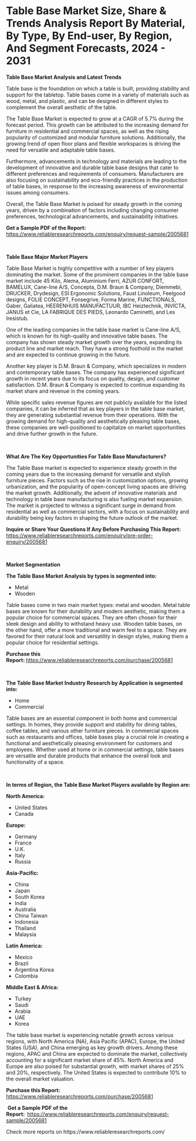<p><h1>Table Base Market Size, Share & Trends Analysis Report By Material, By Type, By End-user, By Region, And Segment Forecasts, 2024 - 2031</h1></p><p><strong>Table Base Market Analysis and Latest Trends</strong></p>
<p><p>Table base is the foundation on which a table is built, providing stability and support for the tabletop. Table bases come in a variety of materials such as wood, metal, and plastic, and can be designed in different styles to complement the overall aesthetic of the table.</p><p>The Table Base Market is expected to grow at a CAGR of 5.7% during the forecast period. This growth can be attributed to the increasing demand for furniture in residential and commercial spaces, as well as the rising popularity of customized and modular furniture solutions. Additionally, the growing trend of open floor plans and flexible workspaces is driving the need for versatile and adaptable table bases.</p><p>Furthermore, advancements in technology and materials are leading to the development of innovative and durable table base designs that cater to different preferences and requirements of consumers. Manufacturers are also focusing on sustainability and eco-friendly practices in the production of table bases, in response to the increasing awareness of environmental issues among consumers.</p><p>Overall, the Table Base Market is poised for steady growth in the coming years, driven by a combination of factors including changing consumer preferences, technological advancements, and sustainability initiatives.</p></p>
<p><strong>Get a Sample PDF of the Report:&nbsp;</strong> <a href="https://www.reliableresearchreports.com/enquiry/request-sample/2005681">https://www.reliableresearchreports.com/enquiry/request-sample/2005681</a></p>
<p>&nbsp;</p>
<p><strong>Table Base Major Market Players</strong></p>
<p><p>Table Base Market is highly competitive with a number of key players dominating the market. Some of the prominent companies in the table base market include 45 Kilo, Alema, Aluminium Ferri, AZUR CONFORT, BAMELUX, Cane-line A/S, Concepta, D.M. Braun & Company, Diemmebi, DRUCKER, Drydesign, ESI Ergonomic Solutions, Faust Linoleum, Feelgood designs, FOLIE CONCEPT, Fonsegrive, Forma Marine, FUNCTIONALS, Gaber, Galiatea, HEERENHUIS MANUFACTUUR, IBC Heiztechnik, INVICTA, JANUS et Cie, LA FABRIQUE DES PIEDS, Leonardo Caminetti, and Les Iresistub.</p><p>One of the leading companies in the table base market is Cane-line A/S, which is known for its high-quality and innovative table bases. The company has shown steady market growth over the years, expanding its product line and market reach. They have a strong foothold in the market and are expected to continue growing in the future.</p><p>Another key player is D.M. Braun & Company, which specializes in modern and contemporary table bases. The company has experienced significant growth in recent years due to its focus on quality, design, and customer satisfaction. D.M. Braun & Company is expected to continue expanding its market share and revenue in the coming years.</p><p>While specific sales revenue figures are not publicly available for the listed companies, it can be inferred that as key players in the table base market, they are generating substantial revenue from their operations. With the growing demand for high-quality and aesthetically pleasing table bases, these companies are well-positioned to capitalize on market opportunities and drive further growth in the future.</p></p>
<p>&nbsp;</p>
<p><strong>What Are The Key Opportunities For Table Base Manufacturers?</strong></p>
<p><p>The Table Base market is expected to experience steady growth in the coming years due to the increasing demand for versatile and stylish furniture pieces. Factors such as the rise in customization options, growing urbanization, and the popularity of open-concept living spaces are driving the market growth. Additionally, the advent of innovative materials and technology in table base manufacturing is also fueling market expansion. The market is projected to witness a significant surge in demand from residential as well as commercial sectors, with a focus on sustainability and durability being key factors in shaping the future outlook of the market.</p></p>
<p><strong>Inquire or Share Your Questions If Any Before Purchasing This Report:</strong> <a href="https://www.reliableresearchreports.com/enquiry/pre-order-enquiry/2005681">https://www.reliableresearchreports.com/enquiry/pre-order-enquiry/2005681</a></p>
<p>&nbsp;</p>
<p><strong>Market Segmentation</strong></p>
<p><strong>The Table Base Market Analysis by types is segmented into:</strong></p>
<p><ul><li>Metal</li><li>Wooden</li></ul></p>
<p><p>Table bases come in two main market types: metal and wooden. Metal table bases are known for their durability and modern aesthetic, making them a popular choice for commercial spaces. They are often chosen for their sleek design and ability to withstand heavy use. Wooden table bases, on the other hand, offer a more traditional and warm feel to a space. They are favored for their natural look and versatility in design styles, making them a popular choice for residential settings.</p></p>
<p><strong>Purchase this Report:&nbsp;</strong><a href="https://www.reliableresearchreports.com/purchase/2005681">https://www.reliableresearchreports.com/purchase/2005681</a></p>
<p>&nbsp;</p>
<p><strong>The Table Base Market Industry Research by Application is segmented into:</strong></p>
<p><ul><li>Home</li><li>Commercial</li></ul></p>
<p><p>Table bases are an essential component in both home and commercial settings. In homes, they provide support and stability for dining tables, coffee tables, and various other furniture pieces. In commercial spaces such as restaurants and offices, table bases play a crucial role in creating a functional and aesthetically pleasing environment for customers and employees. Whether used at home or in commercial settings, table bases are versatile and durable products that enhance the overall look and functionality of a space.</p></p>
<p>&nbsp;</p>
<p><strong>In terms of Region, the Table Base Market Players available by Region are:</strong></p>
<p>
    <p> <strong> North America: </strong>
        <ul>
            <li>United States</li>
            <li>Canada</li>
        </ul>
        </p> 
    <p> <strong> Europe: </strong>
        <ul>
            <li>Germany</li>
            <li>France</li>
            <li>U.K.</li>
            <li>Italy</li>
            <li>Russia</li>
        </ul>
        </p> 
    <p> <strong> Asia-Pacific: </strong>
        <ul>
            <li>China</li>
            <li>Japan</li>
            <li>South Korea</li>
            <li>India</li>
            <li>Australia</li>
            <li>China Taiwan</li>
            <li>Indonesia</li>
            <li>Thailand</li>
            <li>Malaysia</li>
        </ul>
        </p> 
    <p> <strong> Latin America: </strong>
        <ul>
            <li>Mexico</li>
            <li>Brazil</li>
            <li>Argentina Korea</li>
            <li>Colombia</li>
        </ul>
        </p> 
    <p> <strong> Middle East & Africa: </strong>
        <ul>
            <li>Turkey</li>
            <li>Saudi</li>
            <li>Arabia</li>
            <li>UAE</li>
            <li>Korea</li>
        </ul>
    </p>
    </p>
<p><p>The table base market is experiencing notable growth across various regions, with North America (NA), Asia Pacific (APAC), Europe, the United States (USA), and China emerging as key growth drivers. Among these regions, APAC and China are expected to dominate the market, collectively accounting for a significant market share of 45%. North America and Europe are also poised for substantial growth, with market shares of 25% and 20%, respectively. The United States is expected to contribute 10% to the overall market valuation.</p></p>
<p><strong>Purchase this Report: </strong><a href="https://www.reliableresearchreports.com/purchase/2005681">https://www.reliableresearchreports.com/purchase/2005681</a></p>
<p>&nbsp;<strong>Get a Sample PDF of the Report:&nbsp;&nbsp;</strong><a href="https://www.reliableresearchreports.com/enquiry/request-sample/2005681">https://www.reliableresearchreports.com/enquiry/request-sample/2005681</a></p>
<p><strong></strong></p>
<p>Check more reports on https://www.reliableresearchreports.com/</p>